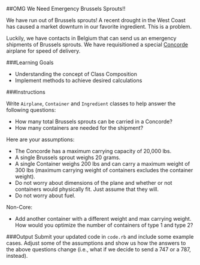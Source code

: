 ##OMG We Need Emergency Brussels Sprouts!!

We have run out of Brussels sprouts! A recent drought in the West Coast has caused a market downturn in our favorite ingredient. This is a problem.

Luckily, we have contacts in Belgium that can send us an emergency shipments of Brussels sprouts. We have requisitioned a special [Concorde](http://en.wikipedia.org/wiki/Concorde) airplane for speed of delivery.

###Learning Goals
* Understanding the concept of Class Composition
* Implement methods to achieve desired calculations

###Instructions

Write `Airplane`, `Container` and `Ingredient` classes to help answer the following questions:

* How many total Brussels sprouts can be carried in a Concorde?
* How many containers are needed for the shipment?

Here are your assumptions:
* The Concorde has a maximum carrying capacity of 20,000 lbs.
* A single Brussels sprout weighs 20 grams.
* A single Container weighs 200 lbs and can carry a maximum weight of 300 lbs (maximum carrying weight of containers excludes the container weight).
* Do not worry about dimensions of the plane and whether or not containers would physically fit. Just assume that they will.
* Do not worry about fuel.

Non-Core:
* Add another container with a different weight and max carrying weight. How would you optimize the number of containers of type 1 and type 2?

###Output
Submit your updated code in `code.rb` and include some example cases. Adjust some of the assumptions and show us how the answers to the above questions change (i.e., what if we decide to send a 747 or a 787, instead).
